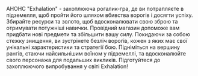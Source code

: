 АНОНС
"Exhalation" - захоплююча рогалик-гра, де ви потрапляєте в підземелля, щоб пройти його шляхом вбивства ворогів і досягти успіху. Збирайте ресурси та золото, щоб вдосконалювати свою зброю та отримувати потужніші навички. Провідний магазин допоможе вам придбати нові предмети та збільшити вашу силу. Покидаючи за собою стежку знищення, ви зустрінете безліч ворогів, кожен з яких має свої унікальні характеристики та стратегії бою. Підніміться на вершину рангів, стаючи найсильнішим воїном у підземеллі, та вдосконалюйте свого персонажа для подальших викликів. Підготуйтеся до захоплюючого випробування у світі Exhalation!
